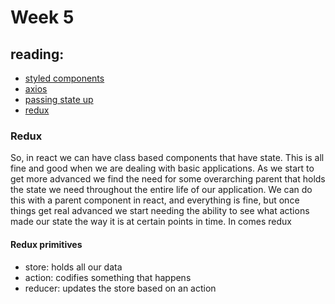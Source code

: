 # Week 5

## reading:
* [styled components](https://www.styled-components.com/)
* [axios](https://github.com/axios/axios)
* [passing state up](https://reactjs.org/tutorial/tutorial.html#lifting-state-up)
* [redux](http://redux.js.org/)

### Redux

So, in react we can have class based components that have state. This is all
fine and good when we are dealing with basic applications. As we start to get
more advanced we find the need for some overarching parent that holds the state we
need throughout the entire life of our application. We can do this with a
parent component in react, and everything is fine, but once things get real advanced
we start needing the ability to see what actions made our state the way it is
at certain points in time. In comes redux


#### Redux primitives

* store: holds all our data
* action: codifies something that happens
* reducer: updates the store based on an action



